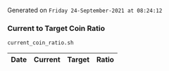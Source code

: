 Generated on `Friday 24-September-2021 at 08:24:12`

### Current to Target Coin Ratio
`current_coin_ratio.sh`

Date|Current|Target|Ratio
---|---|---|---
